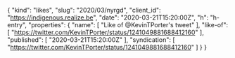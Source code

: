 {
  "kind": "likes",
  "slug": "2020/03/nyrgd",
  "client_id": "https://indigenous.realize.be",
  "date": "2020-03-21T15:20:00Z",
  "h": "h-entry",
  "properties": {
    "name": [
      "Like of @KevinTPorter's tweet"
    ],
    "like-of": [
      "https://twitter.com/KevinTPorter/status/1241049881688412160"
    ],
    "published": [
      "2020-03-21T15:20:00Z"
    ],
    "syndication": [
      "https://twitter.com/KevinTPorter/status/1241049881688412160"
    ]
  }
}

